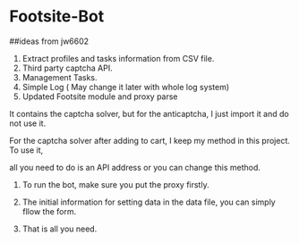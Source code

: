 # Footsite-Bot 

##ideas from jw6602


1. Extract profiles and tasks information from CSV file.
2. Third party captcha API.
3. Management Tasks. 
4. Simple Log ( May change it later with whole log system) 
5. Updated Footsite module and proxy parse


It contains the captcha solver, but for the anticaptcha, I just import it and do not use it.

For the captcha solver after adding to cart, I keep my method in this project. To use it, 

all you need to do is an API address or you can change this method.



1. To run the bot, make sure you put the proxy firstly.

2. The initial information for setting data in the data file, you can simply fllow the form.

3. That is all you need.
